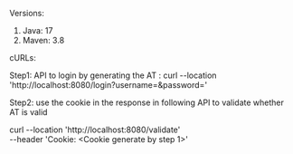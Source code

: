 Versions:
1. Java: 17
2. Maven: 3.8

cURLs:

Step1: API to login by generating the AT :
curl --location 'http://localhost:8080/login?username=<username>&password=<password>'


Step2: use the cookie in the response in following API to validate whether AT is valid

curl --location 'http://localhost:8080/validate' \
--header 'Cookie: <Cookie generate by step 1>'